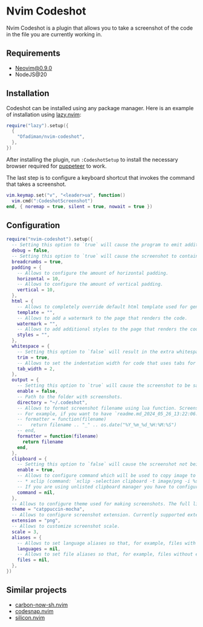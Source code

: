 # Nvim Codeshot

Nvim Codeshot is a plugin that allows you to take a screenshot of the code in the file you are currently working in.

## Requirements

- Neovim@0.9.0
- NodeJS@20

## Installation

Codeshot can be installed using any package manager. Here is an example of installation using [lazy.nvim](https://github.com/folke/lazy.nvim):

```lua
require("lazy").setup({
  {
    "Ofadiman/nvim-codeshot",
  },
})
```

After installing the plugin, run `:CodeshotSetup` to install the necessary browser required for [puppeteer](https://pptr.dev/) to work.

The last step is to configure a keyboard shortcut that invokes the command that takes a screenshot.

```lua
vim.keymap.set("v", "<leader>ua", function()
  vim.cmd(":CodeshotScreenshot")
end, { noremap = true, silent = true, nowait = true })
```

## Configuration

```lua
require("nvim-codeshot").setup({
  -- Setting this option to `true` will cause the program to emit additional logs when taking screenshots. The option comes in handy when debugging problems with the plugin.
  debug = false,
  -- Setting this option to `true` will cause the screenshot to contain the path to the file where the screenshot was taken.
  breadcrumbs = true,
  padding = {
    -- Allows to configure the amount of horizontal padding.
    horizontal = 10,
    -- Allows to configure the amount of vertical padding.
    vertical = 10,
  },
  html = {
    -- Allows to completely override default html template used for generating screenshots.
    template = "",
    -- Allows to add a watermark to the page that renders the code.
    watermark = "",
    -- Allows to add additional styles to the page that renders the code.
    styles = "",
  },
  whitespace = {
    -- Setting this option to `false` will result in the extra whitespace not being removed from the code at screenshot time.
    trim = true,
    -- Allows to set the indentation width for code that uses tabs for indentations.
    tab_width = 2,
  },
  output = {
    -- Setting this option to `true` will cause the screenshot to be saved to the file system. Screenshot by default is only copied to clipboard.
    enable = false,
    -- Path to the folder with screenshots.
    directory = "~/.codeshot",
    -- Allows to format screenshot filename using lua function. Screenshot file names will by default follow `filename.extension` format (e.g. `readme.md.png`).
    -- For example, if you want to have `readme.md_2024_05_26_13:22:06.png` filename format, you have to add custom formatting function that would look like this:
    -- formatter = function(filename)
    --   return filename .. "_" .. os.date("%Y_%m_%d_%H:%M:%S")
    -- end,
    formatter = function(filename)
      return filename
    end,
  },
  clipboard = {
    -- Setting this option to `false` will cause the screenshot not being copied to the clipboard.
    enable = true,
    -- Allows to configure command which will be used to copy image to clipboard. The plugin currently supports the following clipboard managers:
    -- * xclip (command: `xclip -selection clipboard -t image/png -i %s`)
    -- If you are using unlisted clipboard manager you have to configure the script used to copy the image by yourself.
    command = nil,
  },
  -- Allows to configure theme used for making screenshots. The full list of themes is available here: https://shiki.style/themes
  theme = "catppuccin-mocha",
  -- Allows to configure screenshot extension. Currently supported extensions are `webp`, `jpeg` and `png`.
  extension = "png",
  -- Allows to customize screenshot scale.
  scale = 3,
  aliases = {
    -- Allows to set language aliases so that, for example, files with extension `.ofa` are treated as files with extension `.js` when taking a screenshot. Available language aliases: https://shiki.style/languages
    languages = nil,
    -- Allows to set file aliases so that, for example, files without extension (like Makefile) can be interpreted correctly when taking a screenshot. Available language aliases: https://shiki.style/languages
    files = nil,
  },
})
```

## Similar projects

- [carbon-now-sh.nvim](https://github.com/cameronviner/carbon-now-sh.nvim)
- [codesnap.nvim](https://github.com/mistricky/codesnap.nvim)
- [silicon.nvim](https://github.com/krivahtoo/silicon.nvim)
